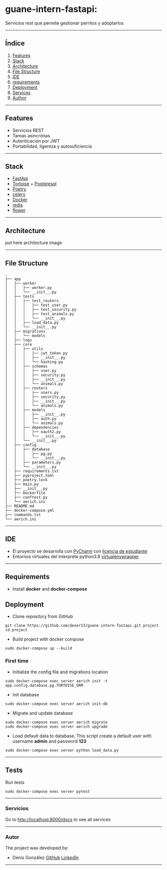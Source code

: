 # guane-intern-fastapi:
Servicios rest que permite gestionar perritos y adoptarlos
***
## Índice
1. [Features](#features)
2. [Stack](#stack)
3. [Architecture](#architecture)
4. [File Structure](#file-structure)
5. [IDE](#ide)
6. [requirements](#requirements)
7. [Deployment](#deployment)
8. [Services](#services)
9. [Author](#author)
***

## Features

  - Servicios REST
  - Tareas asincrónas
  - Autenticación por JWT
  - Portabilidad, ligereza y autosuficiencia

***
## Stack

  - [FastApi](https://fastapi.tiangolo.com/)
  - [Tortoise](https://tortoise-orm.readthedocs.io/en/latest/) + [Postgresql](https://www.postgresql.org/)
  - [Poetry](https://python-poetry.org/)
  - [celery](https://docs.celeryproject.org/en/stable/getting-started/introduction.html)
  - [Docker](https://www.docker.com/)
  - [redis](https://redis.io/)
  - [flower](https://flower.readthedocs.io/en/latest/)
  
***
## Architecture
put here architecture image
***
## File Structure
```shell script
.
├── app
│   ├── worker
│   │   ├── worker.py
│   │   └── __init__.py
│   ├── tests
│   │   ├── test_routers
│   │   │   ├── test_user.py
│   │   │   ├── test_security.py
│   │   │   ├── test_animals.py
│   │   │   └── __init__.py
│   │   ├── load_data.py
│   │   └── __init__.py
│   ├── migrations
│   │   └── models
│   ├── logs
│   ├── core
│   │   ├── utils
│   │   │   ├── jwt_token.py
│   │   │   ├── __init__.py
│   │   │   └── hashing.py
│   │   ├── schemas
│   │   │   ├── user.py
│   │   │   ├── security.py
│   │   │   ├── __init__.py
│   │   │   └── animals.py
│   │   ├── routers
│   │   │   ├── users.py
│   │   │   ├── security.py
│   │   │   ├── __init__.py
│   │   │   └── animals.py
│   │   ├── models
│   │   │   ├── __init__.py
│   │   │   ├── auth.py
│   │   │   └── animals.py
│   │   ├── dependencies
│   │   │   ├── oauth2.py
│   │   │   └── __init__.py
│   │   └── __init__.py
│   ├── config
│   │   ├── database
│   │   │   ├── pg.py
│   │   │   └── __init__.py
│   │   ├── parameters.py
│   │   └── __init__.py
│   ├── requirements.txt
│   ├── pyproject.toml
│   ├── poetry.lock
│   ├── main.py
│   ├── __init__.py
│   ├── Dockerfile
│   ├── conftest.py
│   └── aerich.ini
├── README.md
├── docker-compose.yml
├── commands.txt
└── aerich.ini

```
***
## IDE
  - El proyecto se desarrolla con [PyCharm](https://www.jetbrains.com/es-es/pycharm/) con [licencia de estudiante](https://www.jetbrains.com/es-es/community/education/#students)
  - Entornos virtuales del interprete python3.8 [virtualenvwrapper](https://virtualenvwrapper.readthedocs.io/en/latest/)
  
***
## Requirements
- Install **docker** and **docker-compose**
## Deployment
- Clone repository from GitHub
```shell script
git clone https://github.com/dexer13/guane-intern-fastapi.git project
cd project
```
- Build project with docker compose
```shell script
sudo docker-compose up --build
```
### First time
- Initialize the config file and migrations location
```shell script
sudo docker-compose exec server aerich init -t app.config.database.pg.TORTOISE_ORM
```
- Init database
```shell script
sudo docker-compose exec server aerich init-db
```
- Migrate and update database
```shell script
sudo docker-compose exec server aerich migrate
sudo docker-compose exec server aerich upgrade
```
- Load default data to database. This script create a default user with username **admin** and password **123**
```shell script
sudo docker-compose exec server python load_data.py
```

***
## Tests
Run tests
```shell script
sudo docker-compose exec server pytest
```
***
### Servicios
Go to [http://localhost:8000/docs](http://localhost:8000/docs) to see all services
***
### Autor
The project was developed by:
 - Denis González [GitHub](https://github.com/dexer13) [LinkedIn](https://www.linkedin.com/in/denis-eduardo-isidro-gonzalez-428a51210/)

***